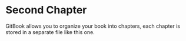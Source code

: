 # Second Chapter

GitBook allows you to organize your book into chapters, each chapter is stored in a separate file like this one.
